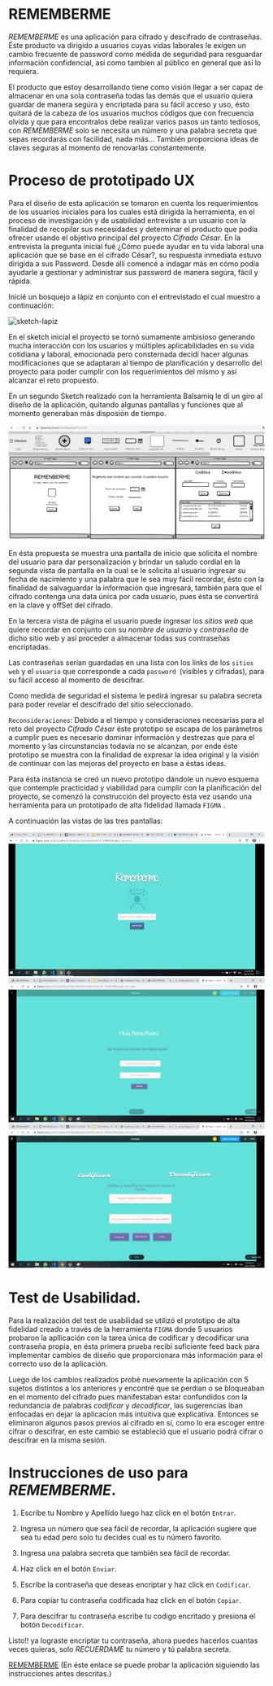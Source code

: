 # REMEMBERME

*REMEMBERME* es una aplicación para cifrado y descifrado de contraseñas. 
Éste producto va dirigido a usuarios cuyas vidas laborales le exigen un cambio frecuente de password como médida de seguridad para resguardar información confidencial, así como tambien al público en general que así lo requiera.

El producto que estoy desarrollando tiene como visión llegar a ser capaz de almacenar en una sola contraseña todas las demás que el usuario quiera guardar de manera segúra y encriptada para su fácil acceso y uso, ésto quitará de la cabeza de los usuarios muchos códigos que con frecuencia olvida y que para encontralos debe realizar varios pasos un tanto tediosos, con *REMEMBERME* solo se necesita un número y una palabra secreta que sepas recordarás con facilidad, nada más... También proporciona ideas de claves seguras al momento de renovarlas constantemente. 

# Proceso de prototipado UX
Para el diseño de esta aplicación se tomaron en cuenta los requerimientos de los usuarios iniciales para los cuales está dirigida la herramienta, en el proceso de investigación y de usabilidad entreviste a un usuario con la finalidad de recopilar sus necesidades y determinar el producto que podía ofrecer usando el objetivo principal del proyecto *Cifrado César*. En la entrevista la pregunta inicial fué ¿Cómo puede ayudar en tu vida laboral una aplicación que se base en el cifrado César?, su respuesta inmediata estuvo dirigida a sus Password. Desde allí comencé a indagar más en cómo podía ayudarle a gestionar y administrar sus password de manera segúra, fácil y rápida.

Inicié un bosquejo a lápiz en conjunto con el entrevistado el cual muestro a continuación:

![sketch-lapiz](imagenes\sketch-lapiz.png) 

En el sketch inicial el proyecto se tornó sumamente ambisioso generando mucha interacción con los usuarios y múltiples aplicabilidades en su vida cotidiana y laboral, emocionada pero consternada decidí hacer algunas modificaciones que se adaptaran al tiempo de planificación y desarrollo del proyecto para poder cumplir con los requerimientos del mismo y así alcanzar el reto propuesto.

En un segundo Sketch realizado con la herramienta Balsamiq le dí un giro al diseño de la aplicación, quitando algunas pantallas y funciones que al momento generaban más disposión de tiempo. 


![sketch-balsamiq](imagenes\prototipo-balsamiq.png)


En ésta propuesta se muestra una pantalla de inicio que solicita el nombre del usuario para dar personalización y brindar un saludo cordial en la segunda vista de pantalla en la cual se le solicita al usuario ingresar su fecha de nacimiento y una palabra que le sea muy fácil recordar, ésto con la finalidad de salvaguardar la información que ingresará, también para que el cifrado contenga una data única por cada usuario, pues ésta se convertirá en la clave y offSet del cifrado. 

En la tercera vista de página el usuario puede ingresar los *sitios web* que quiere recordar en conjunto con su *nombre de usuario* y *contraseña* de dicho sitio web y así proceder a almacenar todas sus contraseñas encriptadas.

Las contraseñas serían guardadas en una lista con los links de los `sitios web` y el `usuario` que corresponde a cada `password `(visibles y cifradas), para su fácil acceso al momento de descifrar.

Como medida de seguridad el sistema le pedirá ingresar su palabra secreta para poder revelar el descifrado del sitio seleccionado.

`Reconsideraciones`: Debido a el tiempo y consideraciones necesarias para el reto del proyecto *Cifrado César* éste prototipo se escapa de los parámetros a cumplir pues es necesario dominar información y destrezas que para el momento y las circunstancias todavía no se alcanzan, por ende éste prototipo se muestra con la finalidad de expresar la idea original y la visión de continuar con las mejoras del proyecto en base a éstas ideas.

Para ésta instancia se creó un nuevo prototipo dándole un nuevo esquema que contemple practicidad y viabilidad para cumplir con la planificación del proyecto, se comenzó la construcción del proyecto ésta vez usando una herramienta para un prototipado de alta fidelidad llamada `FIGMA` .



A continuación las vistas de las tres pantallas:

![pag1-FIGMA](imagenes\pag1-figma.png)
![pag2-FIGMA](imagenes\pag2-figma.png)
![pag3-FIGMA](imagenes\pag3-figma.png)

# Test de Usabilidad.
Para la realización del test de usabilidad se utilizó el prototipo de alta fidelidad creado a través de la herramienta `FIGMA` donde 5 usuarios probaron la apllicación con la tarea única de codificar y decodificar una contraseña propia, en ésta primera prueba recibí suficiente feed back para implementar cambios de diseño  que proporcionara más información para el correcto uso de la aplicación.

Luego de los cambios realizados probé nuevamente la aplicación con 5 sujetos distintos a los anteriores y encontré que se perdían o se bloqueaban en el momento del cifrado pues manifestaban estar confundidos con la redundancia de palabras *codificar* y *decodificar*, las sugerencias iban enfocadas en dejar la aplicacion más intuitiva que explicativa. Entonces se eliminaron algunos pasos previos al cifrado en sí, como lo era escoger entre cifrar o descifrar, en este cambio se estableció que el usuario podrá cifrar o descifrar en la misma sesión.


# Instrucciones de uso para *REMEMBERME*.

1. Escribe tu Nombre y Apellido luego haz click en el botón `Entrar`.

2. Ingresa un número que sea fácil de recordar, la aplicación sugiere que sea tu edad pero solo tu decides cual es tu número favorito.
3. Ingresa una palabra secreta que también sea fácil de recordar.
4. Haz click en el botón `Enviar`.
5. Escribe la contraseña que deseas encriptar y haz click en `Codificar`.
6. Para copiar tu contraseña codificada haz click en el botón `Copiar`.
7. Para descifrar tu contraseña escribe tu codigo encritado y presiona el botón `Decodificar`.

Listo!! ya lograste encriptar tu contraseña, ahora puedes hacerlos cuantas veces quieras, solo *RECUERDAME* tu número y tú palabra secreta.

[REMEMBERME](https://rinarive.github.io/SCL012-Cipher/src/index.html) (En éste enlace se puede probar la aplicación siguiendo las instrucciones antes descritas.)



